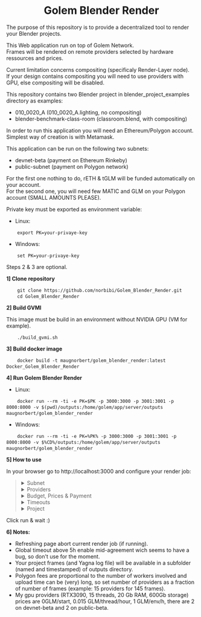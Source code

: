 <h1 align="center">Golem Blender Render</h1>

The purpose of this repository is to provide a decentralized tool to render your Blender projects.

This Web application run on top of Golem Network.  
Frames will be rendered on remote providers selected by hardware ressources and prices.

Current limitation concerns compositing (specificaly Render-Layer node).  
If your design contains compositing you will need to use providers with GPU, else compositing will be disabled.

This repository contains two Blender project in blender_project_examples directory as examples:  

- 010_0020_A (010_0020_A.lighting, no compositing)
- blender-benchmark-class-room (classroom.blend, with compositing)

In order to run this application you will need an Ethereum/Polygon account.  
Simplest way of creation is with Metamask.

This application can be run on the following two subnets:  

- devnet-beta (payment on Ethereum Rinkeby)
- public-subnet (payment on Polygon network)

For the first one nothing to do, rETH & tGLM will be funded automatically on your account.  
For the second one, you will need few MATIC and GLM on your Polygon account (SMALL AMOUNTS PLEASE).

Private key must be exported as environment variable:

- Linux:
``` 
	export PK=your-privaye-key
``` 
- Windows:
``` 
	set PK=your-privaye-key
``` 

Steps 2 & 3 are optional.

**1] Clone repository**
``` 
	git clone https://github.com/norbibi/Golem_Blender_Render.git
	cd Golem_Blender_Render
``` 
**2] Build GVMI**

This image must be build in an environment without NVIDIA GPU (VM for example).
``` 
	./build_gvmi.sh
``` 
**3] Build docker image**
``` 
	docker build -t maugnorbert/golem_blender_render:latest Docker_Golem_Blender_Render
``` 
**4] Run Golem Blender Render**

- Linux:
``` 
	docker run --rm -ti -e PK=$PK -p 3000:3000 -p 3001:3001 -p 8000:8000 -v $(pwd)/outputs:/home/golem/app/server/outputs maugnorbert/golem_blender_render
``` 
- Windows:
``` 
	docker run --rm -ti -e PK=%PK% -p 3000:3000 -p 3001:3001 -p 8000:8000 -v $%CD%/outputs:/home/golem/app/server/outputs maugnorbert/golem_blender_render
``` 
**5] How to use**

In your browser go to http://localhost:3000 and  configure your render job:

><details>
><summary>Subnet</summary>
>	
>- Select wanted subnet.
><p align="center">
>	<img src="screenshots/subnet.PNG" width="50%"> 
></p>
></details>
>
><details>
><summary>Providers</summary>
>
>- Select hardware ressources of providers (threads, RAM, storage).
>- Specify how many workers you want to use.
>- Select GPU if needed/wanted.
><p align="center">
>	<img src="screenshots/providers.PNG" width="50%"> 
></p>
></details>
>
><details>
><summary>Budget, Prices & Payment</summary>
>	
>- Set the maximum budget you allow for this job (job will be cancelled if reached).
>- If enable, set the payment interval you allow.
>- Set your maximum prices (start, thread & env).
><p align="center">
>	<img src="screenshots/prices.PNG" width="50%"> 
></p>
></details>
>
><details>
><summary>Timeouts</summary>
>	
>- Set your global timeout (time needed that you estimate to render all frames, job will be cancelled if reached).
>- Set your upload timeout (time to upload your design to providers, it depends on provider's internet link quality).
>- Set your render timeout (time to render one frame, it depends on provider's ressources and design complexity).
><p align="center">
>	<img src="screenshots/timeouts.PNG" width="50%"> 
></p>
></details>
>
><details>
><summary>Project</summary>
>	
>- Select your project folder.
>- Select main blend file of your project.
>- Select frames to render with the slide range.
><p align="center">
>	<img src="screenshots/project.PNG" width="50%"> 
></p>
></details>

Click run & wait :)

**6] Notes:**

- Refreshing page abort current render job (if running).  
- Global timeout above 5h enable mid-agreement wich seems to have a bug, so don't use for the moment.  
- Your project frames (and Yagna log file) will be available in a subfolder (named and timestamped) of outputs directory.  
- Polygon fees are proportional to the number of workers involved and upload time can be (very) long, so set number of providers as a fraction of number of frames (example: 15 providers for 145 frames).
- My gpu providers (RTX3090, 15 threads, 20 Gb RAM, 600Gb storage) prices are 0GLM/start, 0.015 GLM/thread/hour, 1 GLM/env/h, there are 2 on devnet-beta and 2 on public-beta.  
